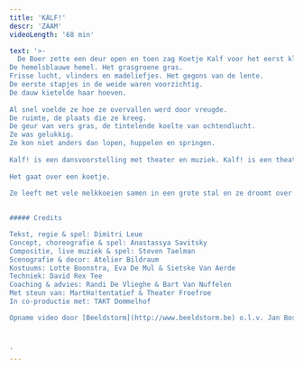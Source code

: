 ```yaml
---
title: 'KALF!'
descr: 'ZAAM'
videoLength: '68 min'

text: '>-
  De Boer zette een deur open en toen zag Koetje Kalf voor het eerst kleuren.  
De hemelsblauwe hemel. Het grasgroene gras.  
Frisse lucht, vlinders en madeliefjes. Het gegons van de lente.  
De eerste stapjes in de weide waren voorzichtig.  
De dauw kietelde haar hoeven.  
  
Al snel voelde ze hoe ze overvallen werd door vreugde.  
De ruimte, de plaats die ze kreeg.  
De geur van vers gras, de tintelende koelte van ochtendlucht.  
Ze was gelukkig.  
Ze kon niet anders dan lopen, huppelen en springen.  
  
Kalf! is een dansvoorstelling met theater en muziek. Kalf! is een theatervoorstelling met dans en muziek. Kalf! is een muziekvoorstelling met dans en theater.  
  
Het gaat over een koetje.  
  
Ze leeft met vele melkkoeien samen in een grote stal en ze droomt over India, waar de koeien heilig zijn. Daar worden koeien oud en alle kalfjes zijn er van goud!  
  

##### Credits

Tekst, regie & spel: Dimitri Leue  
Concept, choreografie & spel: Anastassya Savitsky  
Compositie, live muziek & spel: Steven Taelman  
Scenografie & decor: Atelier Bildraum  
Kostuums: Lotte Boonstra, Eva De Mul & Sietske Van Aerde  
Techniek: David Rex Tee  
Coaching & advies: Randi De Vlieghe & Bart Van Nuffelen  
Met steun van: MartHa!tentatief & Theater Froefroe  
In co-productie met: TAKT Dommelhof

Opname video door [Beeldstorm](http://www.beeldstorm.be) o.l.v. Jan Bosteels  

  

‍'
---
```

